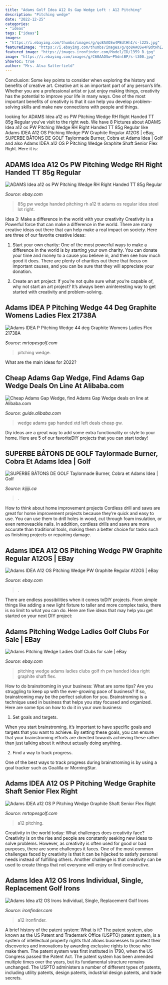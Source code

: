 ```yaml
---
title: "Adams Golf Idea A12 Os Gap Wedge Loft : A12 Pitching"
description: "Pitching wedge"
date: "2022-12-25"
categories:
- "ideas"
tags: ["ideas"]
images:
- "https://i.ebayimg.com/thumbs/images/g/qo8AAOSw4PBdtHhI/s-l225.jpg"
featuredImage: "https://i.ebayimg.com/thumbs/images/g/qo8AAOSw4PBdtHhI/s-l225.jpg"
featured_image: "https://images.ironfinder.com/Model/ID/1359_B.jpg"
image: "https://i.ebayimg.com/images/g/C60AAOSw~P5dnlBP/s-l300.jpg"
ShowToc: true
author: "Mrs. Alva Satterfield"
---
```



Conclusion: Some key points to consider when exploring the history and benefits of creative art.
Creative art is an important part of any person’s life. Whether you are a professional artist or just enjoy making things, creativity has the potential to improve your life in many ways. One of the most important benefits of creativity is that it can help you develop problem-solving skills and make new connections with people and things.

	

		
looking for ADAMS Idea a12 os PW Pitching Wedge RH Right Handed TT 85g Regular you've visit to the right web. We have 8 Pictures about ADAMS Idea a12 os PW Pitching Wedge RH Right Handed TT 85g Regular like Adams IDEA A12 OS Pitching Wedge PW Graphite Regular A12OS | eBay, SUPERBE BÂTONS DE GOLF Taylormade Burner, Cobra et Adams Idea | Golf and also Adams IDEA a12 OS P Pitching Wedge Graphite Shaft Senior Flex Right. Here it is:
		
    
## ADAMS Idea A12 Os PW Pitching Wedge RH Right Handed TT 85g Regular

<img loading=lazy src="https://i.ebayimg.com/images/g/C60AAOSw~P5dnlBP/s-l300.jpg" onerror="this.onerror=null;this.src='https://tse3.mm.bing.net/th?id=OIP.Xqm8TTmQQqPjLrqZBdlv-wAAAA&amp;pid=15.1';" alt="ADAMS Idea a12 os PW Pitching Wedge RH Right Handed TT 85g Regular">

_Source: ebay.com_

>85g pw wedge handed pitching rh a12 tt adams os regular idea steel lot right. 

	

Idea 3: Make a difference in the world with your creativity
Creativity is a Powerful force that can make a difference in the world. There are many creative ideas out there that can help make a real impact on society. Here are three of our favorite creative ideas:
1. Start your own charity: One of the most powerful ways to make a difference in the world is by starting your own charity. You can donate your time and money to a cause you believe in, and then see how much good it does. There are plenty of charities out there that focus on important causes, and you can be sure that they will appreciate your donation.

2. Create an art project: If you’re not quite sure what you’re capable of, why not start an art project? It’s always been aninteresting way to get started with creativity and problem-solving.

    
## Adams IDEA P Pitching Wedge 44 Deg Graphite Womens Ladies Flex 21738A

<img loading=lazy src="https://cdn2.bigcommerce.com/n-pktq5q/ghg13z/products/15656/images/585535/21738a-adams-idea-p-pitching-wedge-44-deg-graphite-womens-ladies-flex-21738a__10732.1493883707.1280.1280.jpg?c=2" onerror="this.onerror=null;this.src='https://tse3.mm.bing.net/th?id=OIP.ETPq3uWcc4E9f6dpUkWIDQHaFj&amp;pid=15.1';" alt="Adams IDEA P Pitching Wedge 44 deg Graphite Womens Ladies Flex 21738A">

_Source: mrtopesgolf.com_

>pitching wedge. 

	

What are the main ideas for 2022?
 

    
## Cheap Adams Gap Wedge, Find Adams Gap Wedge Deals On Line At Alibaba.com

<img loading=lazy src="https://sc02.alicdn.com/kf/HTB1_1osNVXXXXcGapXXq6xXFXXXO.jpg" onerror="this.onerror=null;this.src='https://tse4.mm.bing.net/th?id=OIP.cfKPpwibnu4oyG3Lp0cE5AHaE7&amp;pid=15.1';" alt="Cheap Adams Gap Wedge, find Adams Gap Wedge deals on line at Alibaba.com">

_Source: guide.alibaba.com_

>wedge adams gap handed xtd left deals cheap gw. 

	

Diy ideas are a great way to add some extra functionality or style to your home. Here are 5 of our favoriteDIY projects that you can start today!

    
## SUPERBE BÂTONS DE GOLF Taylormade Burner, Cobra Et Adams Idea | Golf

<img loading=lazy src="https://i.ebayimg.com/00/s/ODAwWDYwMA==/z/Wx0AAOSwpKJgOyxt/$_20.JPG" onerror="this.onerror=null;this.src='https://tse1.mm.bing.net/th?id=OIP.SWJ42FQgLprlrsZNf5opcQAAAA&amp;pid=15.1';" alt="SUPERBE BÂTONS DE GOLF Taylormade Burner, Cobra et Adams Idea | Golf">

_Source: kijiji.ca_

>. 

	

How to think about home improvement projects
Cordless drill and saws are great for home improvement projects because they’re quick and easy to use. You can use them to drill holes in wood, cut through foam insulation, or even removeackle nails. In addition, cordless drills and saws are more accurate than traditional tools, making them a better choice for tasks such as finishing projects or repairing damage.

    
## Adams IDEA A12 OS Pitching Wedge PW Graphite Regular A12OS | EBay

<img loading=lazy src="https://i.ebayimg.com/images/g/QSAAAOSwxp9jMxWP/s-l400.jpg" onerror="this.onerror=null;this.src='https://tse3.mm.bing.net/th?id=OIP.HILDMgPCUuN4og8tj_sqfwEsGQ&amp;pid=15.1';" alt="Adams IDEA A12 OS Pitching Wedge PW Graphite Regular A12OS | eBay">

_Source: ebay.com_

>. 

	

There are endless possibilities when it comes toDIY projects. From simple things like adding a new light fixture to taller and more complex tasks, there is no limit to what you can do. Here are five ideas that may help you get started on your next DIY project: 

    
## Adams Pitching Wedge Ladies Golf Clubs For Sale | EBay

<img loading=lazy src="https://i.ebayimg.com/thumbs/images/g/qo8AAOSw4PBdtHhI/s-l225.jpg" onerror="this.onerror=null;this.src='https://tse2.mm.bing.net/th?id=OIP.zO7bK3LZUv6K3jrBl_EjcwAAAA&amp;pid=15.1';" alt="Adams Pitching Wedge Ladies Golf Clubs for sale | eBay">

_Source: ebay.com_

>pitching wedge adams ladies clubs golf rh pw handed idea right graphite shaft flex. 

	

How to do brainstroming in your business: What are some tips?
Are you struggling to keep up with the ever-growing pace of business? If so, brainstroming may be the perfect solution for you. Brainstroming is a technique used in business that helps you stay focused and organized. Here are some tips on how to do it in your own business: 
1. Set goals and targets.

When you start brainstroming, it’s important to have specific goals and targets that you want to achieve. By setting these goals, you can ensure that your brainstroming efforts are directed towards achieving these rather than just talking about it without actually doing anything. 

2. Find a way to track progress.

One of the best ways to track progress during brainstroming is by using a goal tracker such as Goalilla or MorningStar.

    
## Adams IDEA A12 OS P Pitching Wedge Graphite Shaft Senior Flex Right

<img loading=lazy src="https://cdn2.bigcommerce.com/n-pktq5q/ghg13z/products/78835/images/1190200/82616h-31d86879762abe14b8c12ee556a50a4b46a9eda3__50321.1630714352.1280.1280.jpg?c=2" onerror="this.onerror=null;this.src='https://tse2.mm.bing.net/th?id=OIP.duz8IQ87FG7-yE9rlRGKcwHaHa&amp;pid=15.1';" alt="Adams IDEA a12 OS P Pitching Wedge Graphite Shaft Senior Flex Right">

_Source: mrtopesgolf.com_

>a12 pitching. 

	

Creativity in the world today: What challenges does creativity face?
Creativity is on the rise and people are constantly seeking new ideas to solve problems. However, as creativity is often used for good or bad purposes, there are some challenges it faces. One of the most common challenges faced by creativity is that it can be hijacked to satisfy personal needs instead of fulfilling others. Another challenge is that creativity can be used to create things that not everyone will enjoy or find constructive.

    
## Adams Idea A12 OS Irons Individual, Single, Replacement Golf Irons

<img loading=lazy src="https://images.ironfinder.com/Model/ID/1359_B.jpg" onerror="this.onerror=null;this.src='https://tse1.mm.bing.net/th?id=OIP.imFJnsBqe2vXDH220Uui1QAAAA&amp;pid=15.1';" alt="Adams Idea a12 OS Irons Individual, Single, Replacement Golf Irons">

_Source: ironfinder.com_

>a12 ironfinder. 

	

A brief history of the patent system: What is it?
The patent system, also known as the US Patent and Trademark Office (USPTO) patent system, is a system of intellectual property rights that allows businesses to protect their discoveries and innovations by awarding exclusive rights to those who make them. The patent system was first instituted in 1790, when the US Congress passed the Patent Act. The patent system has been amended multiple times over the years, but its fundamental structure remains unchanged. The USPTO administers a number of different types of patents, including utility patents, design patents, industrial design patents, and trade secrets.


